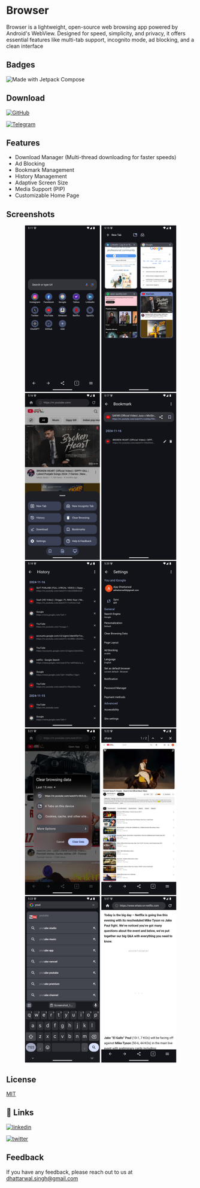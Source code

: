 
# Browser

Browser is a lightweight, open-source web browsing app powered by Android's WebView. Designed for speed, simplicity, and privacy, it offers essential features like multi-tab support, incognito mode, ad blocking, and a clean interface

## Badges

![Made with Jetpack Compose](https://img.shields.io/badge/Made%20with-Jetpack%20Compose-blue)


## Download

[![GitHub](https://img.shields.io/badge/GitHub-000?style=for-the-badge&logo=github&logoColor=white)](https://github.com/AjayDhattarwal/Browser/blob/main/app/release/app-release.apk)

[![Telegram](https://img.shields.io/badge/Telegram-0088CC?style=for-the-badge&logo=telegram&logoColor=white)](https://t.me/your_telegram_channel)


## Features

- Download Manager (Multi-thread downloading for faster speeds)
- Ad Blocking
- Bookmark Management
- History Management
- Adaptive Screen Size
- Media Support (PIP)
- Customizable Home Page

## Screenshots

<p align="center">
  <img src="https://raw.githubusercontent.com/AjayDhattarwal/Browser/refs/heads/main/assets/screenshots/Screenshot_1.png" width="200" />
  <img src="https://raw.githubusercontent.com/AjayDhattarwal/Browser/refs/heads/main/assets/screenshots/Screenshot_2.png" width="200" />
  <img src="https://raw.githubusercontent.com/AjayDhattarwal/Browser/refs/heads/main/assets/screenshots/Screenshot_3.png" width="200" />
  <img src="https://raw.githubusercontent.com/AjayDhattarwal/Browser/refs/heads/main/assets/screenshots/Screenshot_4.png" width="200" />
  <img src="https://raw.githubusercontent.com/AjayDhattarwal/Browser/refs/heads/main/assets/screenshots/Screenshot_5.png" width="200" />
  <img src="https://raw.githubusercontent.com/AjayDhattarwal/Browser/refs/heads/main/assets/screenshots/Screenshot_6.png" width="200" />
  <img src="https://raw.githubusercontent.com/AjayDhattarwal/Browser/refs/heads/main/assets/screenshots/Screenshot_7.png" width="200" />
  <img src="https://raw.githubusercontent.com/AjayDhattarwal/Browser/refs/heads/main/assets/screenshots/Screenshot_8.png" width="200" />
  <img src="https://raw.githubusercontent.com/AjayDhattarwal/Browser/refs/heads/main/assets/screenshots/Screenshot_9.png" width="200" />
  <img src="https://raw.githubusercontent.com/AjayDhattarwal/Browser/refs/heads/main/assets/screenshots/Screenshot_10.png" width="200" />
<!--   <img src="https://raw.githubusercontent.com/AjayDhattarwal/Browser/refs/heads/main/assets/gif/gif_1.gif" width="200" /> -->
</p>


## License

[MIT](https://github.com/AjayDhattarwal/Browser/blob/main/LICENSE)


## 🔗 Links

[![linkedin](https://img.shields.io/badge/linkedin-0A66C2?style=for-the-badge&logo=linkedin&logoColor=white)](https://www.linkedin.com/in/ajaydhattarwal)

[![twitter](https://img.shields.io/badge/twitter-1DA1F2?style=for-the-badge&logo=twitter&logoColor=white)](https://twitter.com/)


## Feedback

If you have any feedback, please reach out to us at dhattarwal.singh@gmail.com

